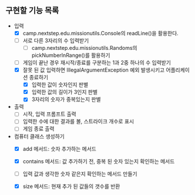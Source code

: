 ## 구현할 기능 목록
- 입력
  - [x] camp.nextstep.edu.missionutils.Console의 readLine()을 활용한다.
  - [ ] 서로 다른 3자리의 수 입력받기
    - [ ] camp.nextstep.edu.missionutils.Randoms의 pickNumberInRange()를 활용하기
  - [ ] 게임이 끝난 경우 재시작/종료를 구분하는 1과 2중 하나의 수 입력받기
  - [x] 잘못 된 값 입력하면 IllegalArgumentException 예외 발생시키고 어플리케이션 종료하기
    - [x] 입력한 값이 숫자인지 판별
    - [x] 입력한 값의 길이가 3인지 판별
    - [x] 3자리의 숫자가 중복있는지 판별
- 출력 
  - [ ] 시작, 입력 프롬프트 출력
  - [ ] 입력한 수에 대한 결과를 볼, 스트라이크 개수로 표시
  - [ ] 게임 종료 출력
- 컴퓨터 클래스 생성하기
  - [x] add 메서드: 숫자 추가하는 메서드
  - [x] contains 메서드: 값 추가하기 전, 중복 된 숫자 있는지 확인하는 메서드
  - [ ] 입력 값과 생각한 숫자 같은지 확인하는 메서드 만들기
  - [x] size 메서드: 현재 추가 된 값들의 갯수를 반환

